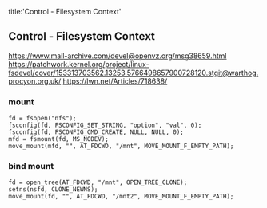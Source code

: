 title:'Control - Filesystem Context'
## Control - Filesystem Context

https://www.mail-archive.com/devel@openvz.org/msg38659.html
https://patchwork.kernel.org/project/linux-fsdevel/cover/153313703562.13253.5766498657900728120.stgit@warthog.procyon.org.uk/
https://lwn.net/Articles/718638/

### mount

```
fd = fsopen("nfs");
fsconfig(fd, FSCONFIG_SET_STRING, "option", "val", 0);
fsconfig(fd, FSCONFIG_CMD_CREATE, NULL, NULL, 0);
mfd = fsmount(fd, MS_NODEV);
move_mount(mfd, "", AT_FDCWD, "/mnt", MOVE_MOUNT_F_EMPTY_PATH);
```



### bind mount

```
fd = open_tree(AT_FDCWD, "/mnt", OPEN_TREE_CLONE);
setns(nsfd, CLONE_NEWNS);
move_mount(fd, "", AT_FDCWD, "/mnt2", MOVE_MOUNT_F_EMPTY_PATH);
```


